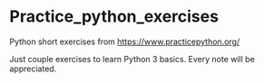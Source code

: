 # Practice_python_exercises
Python short exercises from https://www.practicepython.org/

Just couple exercises to learn Python 3 basics. Every note will be appreciated.
